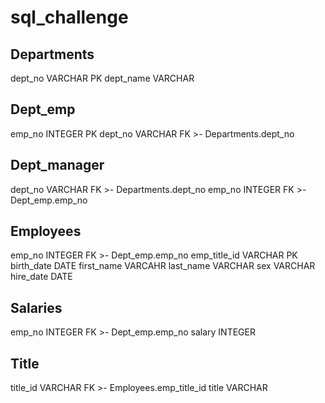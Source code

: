 # sql_challenge

Departments
-
dept_no VARCHAR PK
dept_name VARCHAR

Dept_emp
-
emp_no INTEGER PK
dept_no VARCHAR FK >- Departments.dept_no

Dept_manager
-
dept_no VARCHAR FK >- Departments.dept_no
emp_no INTEGER FK >- Dept_emp.emp_no

Employees
-
emp_no INTEGER FK >- Dept_emp.emp_no
emp_title_id VARCHAR PK
birth_date DATE
first_name VARCAHR
last_name VARCHAR
sex VARCHAR
hire_date  DATE

Salaries
-
emp_no INTEGER FK >- Dept_emp.emp_no
salary INTEGER

Title
-
title_id VARCHAR FK >- Employees.emp_title_id
title VARCHAR
